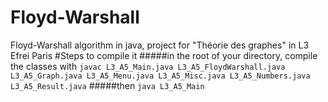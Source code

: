 # Floyd-Warshall
Floyd-Warshall algorithm in java, project for "Théorie des graphes" in L3 Efrei Paris
#Steps to compile it
#####in the root of your directory, compile the classes with
`javac L3_A5_Main.java L3_A5_FloydWarshall.java L3_A5_Graph.java L3_A5_Menu.java L3_A5_Misc.java L3_A5_Numbers.java L3_A5_Result.java` 
#####then 
`java L3_A5_Main`